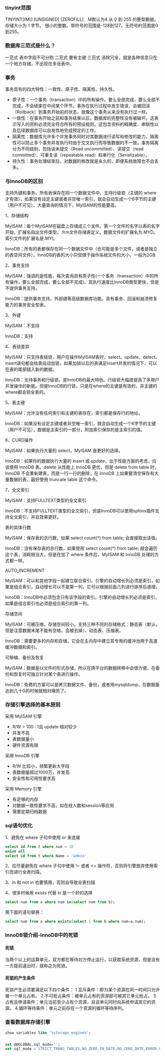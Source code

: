 ### tinyint范围
TINYINT[(M)] [UNSIGNED] [ZEROFILL]　M默认为4
从 0 到 255 的整型数据。存储大小为 1 字节。
很小的整数。带符号的范围是-128到127。无符号的范围是0到255。
### 数据库三范式是什么？
一范式 表中字段不可分割
二范式 要有主键
三范式 消除冗余，就是各种信息只在一个地方存储，不出现在多张表中。
### 事务
事务具有的四大特性：一致性、原子性、隔离性、持久性。
- 原子性：一个事务（transaction）中的所有操作，要么全部完成，要么全部不完成，不会结束在中间某个环节。事务在执行过程中发生错误，会被回滚（Rollback）到事务开始前的状态，就像这个事务从来没有执行过一样。
- 一致性：在事务开始之前和事务结束以后，数据库的完整性没有被破坏。这表示写入的资料必须完全符合所有的预设规则，这包含资料的精确度、串联性以及后续数据库可以自发性地完成预定的工作。
- 隔离性：数据库允许多个并发事务同时对其数据进行读写和修改的能力，隔离性可以防止多个事务并发执行时由于交叉执行而导致数据的不一致。事务隔离分为不同级别，包括读未提交（Read uncommitted）、读提交（read committed）、可重复读（repeatable read）和串行化（Serializable）。
- 持久性：事务处理结束后，对数据的修改就是永久的，即便系统故障也不会丢失。
### 与InnoDB的区别
支持外键和事务，所有表保存在同一个数据文件中。支持行级锁（主键的 where 才有效），如果没有设定主键或者非空唯一索引，就会自动生成一个6字节的主键（用户不可见）。大量查询的情况下，MyISAM的性能要高。

1、存储结构

MyISAM：每个MyISAM在磁盘上存储成三个文件。第一个文件的名字以表的名字开始，扩展名指出文件类型。.frm文件存储表定义。数据文件的扩展名为.MYD。索引文件的扩展名是.MYI。   

InnoDB：所有的表都保存在同一个数据文件中（也可能是多个文件，或者是独立的表空间文件），InnoDB的表的大小只受限于操作系统文件的大小，一般为2GB.

2、事务支持

MyISAM：强调的是性能，每次查询具有原子性(一个事务（transaction）中的所有操作，要么全部完成，要么全部不完成)，其执行速度比InnoDB类型更快，但是不提供事务支持。

InnoDB：提供事务支持，外部键等高级数据库功能。具有事务、回滚和崩溃修复能力的事务安全型表。

3、外键

MyISAM：不支持

InnoDB：支持

4、表锁差异

MyISAM：只支持表级锁，用户在操作MyISAM表时，select、update、delect、insert语句都会给表自动加锁，如果加锁以后的表满足insert并发的情况下，可以在表的尾部插入新的数据。

InnoDB：支持事务和行级锁，是InnoDB的最大特色。行级锁大幅度提高了多用户并发操作的新能。但是InnoDB的行锁，只是在where的主键是有效的，非主键的where都会锁全表的。

5、表主键

MyISAM：允许没有任何索引和主键的表存在，索引都是保存行的地址。

InnoDB：如果没有设定主键或者非空唯一索引，就会自动生成一个6字节的主键（用户不可见），数据是主索引的一部分，附加索引保存的是主索引的值。

6、CURD操作

MyISAM：如果执行大量的 select，MyISAM 是更好的选择。

InnoDB：如果你的数据执行大量的 insert 或 update，出于性能方面的考虑，应该使用 InnoDB 表。delete 从性能上 InnoDB 更优，但是 delete from table 时，InnoDB 不会重新建表，而是一行一行的删除，在 InnoDB 上如果要清空保存有大量数据的表，最好使用 truncate table 这个命令。

7、全文索引

MyISAM：支持FULLTEXT类型的全文索引

InnoDB：不支持FULLTEXT类型的全文索引，但是InnoDB可以使用sphinx插件支持全文索引，并且效果更好。

表的具体行数

MyISAM：保存表的总行数，如果 select count(*) from table; 会直接取出该值。

InnoDB：没有保存表的总行数，如果使用 select count(*) from table; 就会遍历这个表，消耗相当大，但是在加了 where 条件后，MyISAM 和 InnoDB 处理的方式都一样。

AUTO_INCREMENT

MyISAM：可以和其他字段一起建立联合索引。引擎的自动增长列必须是索引，如果是组合索引，自动增长可以不是第一列，它可以根据前面几列进行排序后递增。

InnoDB：InnoDB中必须包含只有该字段的索引。引擎的自动增长列必须是索引，如果是组合索引也必须是组合索引的第一列。

存储空间

MyISAM：可被压缩，存储空间较小。支持三种不同的存储格式：静态表（默认，但是注意数据末尾不能有空格，会被去掉）、动态表、压缩表。

InnoDB：需要更多的内存和存储，它会在主内存中建立其专用的缓冲池用于高速缓冲数据和索引。

可移植、备份及恢复

MyISAM：数据是以文件的形式存储，所以在跨平台的数据转移中会很方便。在备份和恢复时可独立针对某个表进行操作。

InnoDB：免费的方案可以是拷贝数据文件、备份，或者用mysqldump，在数据量达到几十G的时候就相对痛苦了。

### 存储引擎选择的基本原则
采用 MyISAM 引擎
- R/W > 100 : 1且 update 相对较少
- 并发不高
- 表数据量小
- 硬件资源有限

采用 InnoDB 引擎
- R/W 比较小，频繁更新大字段
- 表数据量超过1000万，并发高
- 安全性和可用性要求高

采用 Memory 引擎
- 有足够的内存
- 对数据一致性要求不高，如在线人数和session等应用
- 需要定期归档数据
### sql语句优化
1、避免在 where 子句中使用 or 来连接
```sql
select id from t where num = 10
union all
select id from t where Name = 'admin'
```
2、应尽量避免在 where 子句中使用 != 或者 <> 操作符，否则将引擎放弃使用索引而进行全表扫描。

3、in 和 not in 也要慎用，否则会导致全表扫描

4、很多时候用 exists 代替 in 是一个好的选择
```sql
select num from a where num in(select num from b);
```
用下面的语句替换：
```sql
select num from a where exists(select 1 from b where num=a.num);
```
### InnoDB锁介绍-InnoDB中的死锁 
#### 死锁
当两个以上的运算单元，双方都在等待对方停止运行，以获取系统资源，但是没有一方提前退出时，就称之为死锁。
#### 死锁的产生条件
死锁产生必须要满足以下四个条件： 
    1.互斥条件：即为某个资源在同一时间只允许被一个单元占有。
    2.不可抢占条件：被单元占有的资源部可被其它单元抢占。
    3.占有且申请条件：单元当前至少占有个资源，且该单元同时向系统申请其它的资源。
    4.循环等待条件：单元之前存在一个资源的循环等待序列。
### 查看数据库存储引擎
```sql
show variables like '%storage_engine%';
```
###
```sql
set @@GLOBAL.sql_mode='';
set sql_mode ='STRICT_TRANS_TABLES,NO_ZERO_IN_DATE,NO_ZERO_DATE,ERROR_FOR_DIVISION_BY_ZERO,NO_AUTO_CREATE_USER,NO_ENGINE_SUBSTITUTION';
```